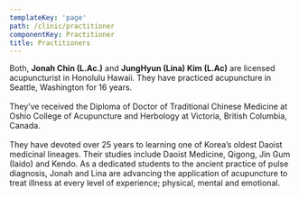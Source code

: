 ```yaml
---
templateKey: 'page'
path: /clinic/practitioner
componentKey: Practitioner
title: Practitioners
---
```

Both, **Jonah Chin (L.Ac.)** and **JungHyun (Lina) Kim (L.Ac)** are licensed acupuncturist in Honolulu Hawaii. 
They have practiced acupuncture in Seattle, Washington for 16 years.  
</br>
They’ve received the Diploma of Doctor of Traditional Chinese Medicine at Oshio College of Acupuncture and Herbology at Victoria, British Columbia, Canada.  
</br>
They have devoted over 25 years to learning one of Korea’s oldest Daoist medicinal lineages. Their studies include Daoist Medicine, Qigong, Jin Gum (Iaido) and Kendo. 
As a dedicated students to the ancient practice of pulse diagnosis, Jonah and Lina are advancing the application of acupuncture to treat illness at every level of experience; physical, mental and emotional.  

